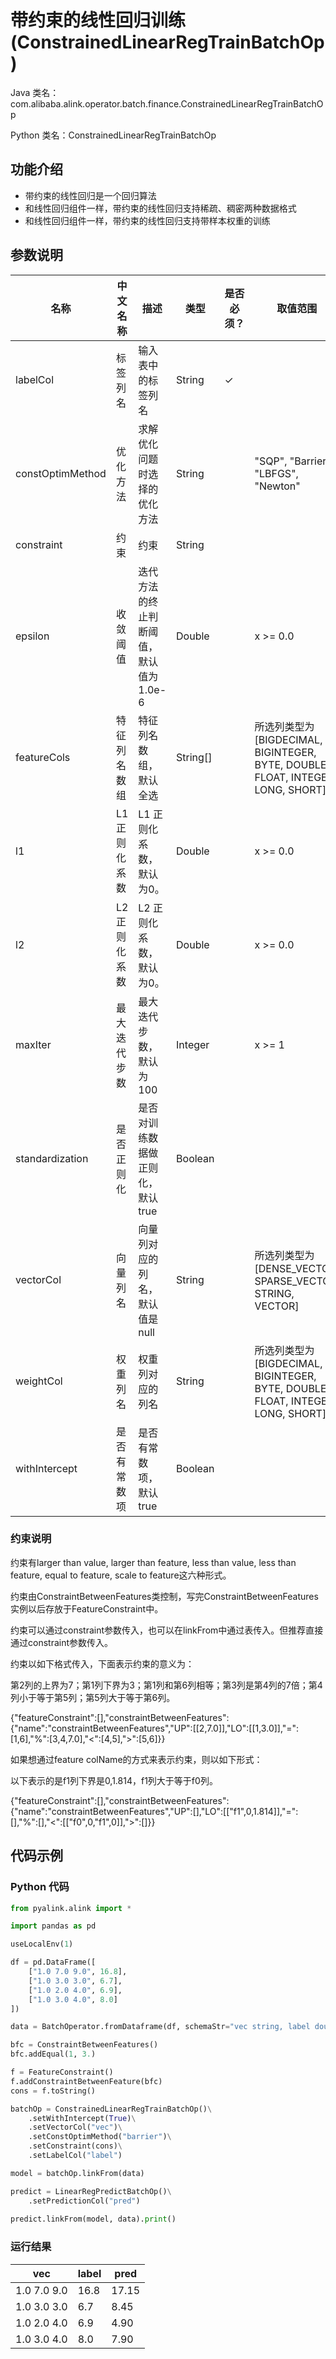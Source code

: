 # 带约束的线性回归训练 (ConstrainedLinearRegTrainBatchOp)
Java 类名：com.alibaba.alink.operator.batch.finance.ConstrainedLinearRegTrainBatchOp

Python 类名：ConstrainedLinearRegTrainBatchOp


## 功能介绍
* 带约束的线性回归是一个回归算法
* 和线性回归组件一样，带约束的线性回归支持稀疏、稠密两种数据格式
* 和线性回归组件一样，带约束的线性回归支持带样本权重的训练

## 参数说明

| 名称 | 中文名称 | 描述 | 类型 | 是否必须？ | 取值范围 | 默认值 |
| --- | --- | --- | --- | --- | --- | --- |
| labelCol | 标签列名 | 输入表中的标签列名 | String | ✓ |  |  |
| constOptimMethod | 优化方法 | 求解优化问题时选择的优化方法 | String |  | "SQP", "Barrier", "LBFGS", "Newton" | "SQP" |
| constraint | 约束 | 约束 | String |  |  | "" |
| epsilon | 收敛阈值 | 迭代方法的终止判断阈值，默认值为 1.0e-6 | Double |  | x >= 0.0 | 1.0E-6 |
| featureCols | 特征列名数组 | 特征列名数组，默认全选 | String[] |  | 所选列类型为 [BIGDECIMAL, BIGINTEGER, BYTE, DOUBLE, FLOAT, INTEGER, LONG, SHORT] | null |
| l1 | L1 正则化系数 | L1 正则化系数，默认为0。 | Double |  | x >= 0.0 | 0.0 |
| l2 | L2 正则化系数 | L2 正则化系数，默认为0。 | Double |  | x >= 0.0 | 0.0 |
| maxIter | 最大迭代步数 | 最大迭代步数，默认为 100 | Integer |  | x >= 1 | 100 |
| standardization | 是否正则化 | 是否对训练数据做正则化，默认true | Boolean |  |  | true |
| vectorCol | 向量列名 | 向量列对应的列名，默认值是null | String |  | 所选列类型为 [DENSE_VECTOR, SPARSE_VECTOR, STRING, VECTOR] | null |
| weightCol | 权重列名 | 权重列对应的列名 | String |  | 所选列类型为 [BIGDECIMAL, BIGINTEGER, BYTE, DOUBLE, FLOAT, INTEGER, LONG, SHORT] | null |
| withIntercept | 是否有常数项 | 是否有常数项，默认true | Boolean |  |  | true |




### 约束说明
约束有larger than value, larger than feature, less than value, less than feature, equal to feature, scale to feature这六种形式。

约束由ConstraintBetweenFeatures类控制，写完ConstraintBetweenFeatures实例以后存放于FeatureConstraint中。

约束可以通过constraint参数传入，也可以在linkFrom中通过表传入。但推荐直接通过constraint参数传入。

约束以如下格式传入，下面表示约束的意义为：

第2列的上界为7；第1列下界为3；第1列和第6列相等；第3列是第4列的7倍；第4列小于等于第5列；第5列大于等于第6列。

{"featureConstraint":[],"constraintBetweenFeatures":{"name":"constraintBetweenFeatures","UP":[[2,7.0]],"LO":[[1,3.0]],"=":[1,6],"%":[3,4,7.0],"<":[4,5],">":[5,6]}}

如果想通过feature colName的方式来表示约束，则以如下形式：

以下表示的是f1列下界是0,1.814，f1列大于等于f0列。

{"featureConstraint":[],"constraintBetweenFeatures":{"name":"constraintBetweenFeatures","UP":[],"LO":[["f1",0,1.814]],"=":[],"%":[],"<":[["f0",0,"f1",0]],">":[]}}

## 代码示例
### Python 代码
```python
from pyalink.alink import *

import pandas as pd

useLocalEnv(1)

df = pd.DataFrame([
    ["1.0 7.0 9.0", 16.8],
    ["1.0 3.0 3.0", 6.7],
    ["1.0 2.0 4.0", 6.9],
    ["1.0 3.0 4.0", 8.0]
])

data = BatchOperator.fromDataframe(df, schemaStr="vec string, label double")

bfc = ConstraintBetweenFeatures()
bfc.addEqual(1, 3.)

f = FeatureConstraint()
f.addConstraintBetweenFeature(bfc)
cons = f.toString()

batchOp = ConstrainedLinearRegTrainBatchOp()\
    .setWithIntercept(True)\
    .setVectorCol("vec")\
    .setConstOptimMethod("barrier")\
    .setConstraint(cons)\
    .setLabelCol("label")

model = batchOp.linkFrom(data)

predict = LinearRegPredictBatchOp()\
    .setPredictionCol("pred")
    
predict.linkFrom(model, data).print()
```

### 运行结果


| vec | label | pred |
|-----|-------|------|
| 1.0 7.0 9.0 | 16.8 | 17.15 |
| 1.0 3.0 3.0 | 6.7 | 8.45 |
| 1.0 2.0 4.0 | 6.9 | 4.90 |
| 1.0 3.0 4.0 | 8.0 | 7.90 |

